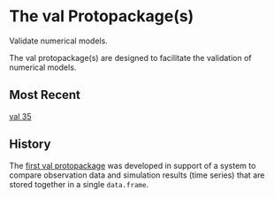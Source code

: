 The val Protopackage(s)
==========================

Validate numerical models.

The val protopackage(s) are designed to facilitate the
validation of numerical models.
 
Most Recent
-----------

[val 35](../../5/0)

History
-------

The [first val protopackage](../../5/0) was developed in support
of a system to compare observation data and simulation results
(time series) that are stored together in a single `data.frame`.
